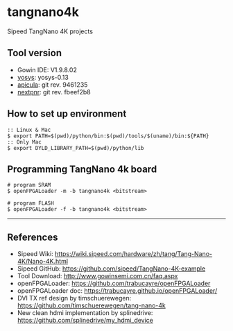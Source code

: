 # tangnano4k

Sipeed TangNano 4K projects

## Tool version

- Gowin IDE: V1.9.8.02
- [yosys](https://github.com/YosysHQ/yosys): yosys-0.13
- [apicula](https://github.com/YosysHQ/apicula): git rev. 9461235
- [nextpnr](https://github.com/YosysHQ/nextpnr): git rev. fbeef2b8

## How to set up environment

```shell-session
:: Linux & Mac
$ export PATH=$(pwd)/python/bin:$(pwd)/tools/$(uname)/bin:${PATH}
:: Only Mac
$ export DYLD_LIBRARY_PATH=$(pwd)/python/lib
```

## Programming TangNano 4k board

```shell-session
# program SRAM
$ openFPGALoader -m -b tangnano4k <bitstream>

# program FLASH
$ openFPGALoader -f -b tangnano4k <bitstream>
```

***

## References

- Sipeed Wiki: https://wiki.sipeed.com/hardware/zh/tang/Tang-Nano-4K/Nano-4K.html
- Sipeed GitHub: https://github.com/sipeed/TangNano-4K-example
- Tool Download: http://www.gowinsemi.com.cn/faq.aspx
- openFPGALoader: https://github.com/trabucayre/openFPGALoader
- openFPGALoader doc: https://trabucayre.github.io/openFPGALoader/
- DVI TX ref design by timschuerewegen: https://github.com/timschuerewegen/tang-nano-4k
- New clean hdmi implementation by splinedrive: https://github.com/splinedrive/my_hdmi_device
